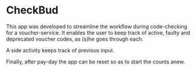 # CheckBud

This app was developed to streamline the workflow during code-checking for a voucher-service. It enables the user to keep track of active, faulty and deprecated voucher codes, as (s)he goes through each.

A side activity keeps track of previous input.

Finally, after pay-day the app can be reset so as to start the counts anew.
